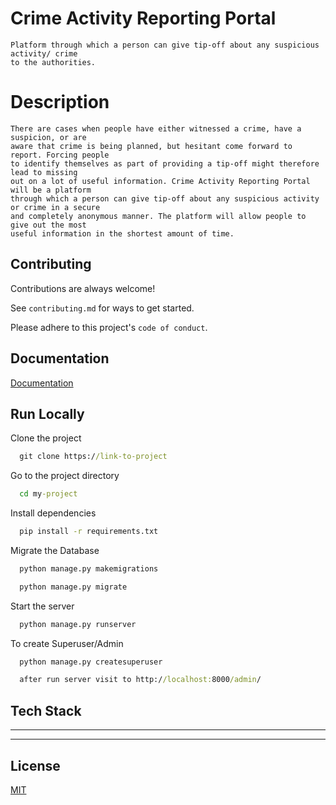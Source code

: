 
# Crime Activity Reporting Portal

	Platform through which a person can give tip-off about any suspicious activity/ crime
    to the authorities.

# Description
    There are cases when people have either witnessed a crime, have a suspicion, or are 
    aware that crime is being planned, but hesitant come forward to report. Forcing people 
    to identify themselves as part of providing a tip-off might therefore lead to missing 
    out on a lot of useful information. Crime Activity Reporting Portal will be a platform 
    through which a person can give tip-off about any suspicious activity or crime in a secure
    and completely anonymous manner. The platform will allow people to give out the most 
    useful information in the shortest amount of time. 
## Contributing

Contributions are always welcome!

See `contributing.md` for ways to get started.

Please adhere to this project's `code of conduct`.


## Documentation

[Documentation](https://linktodocumentation)


## Run Locally

Clone the project

```cmd
  git clone https://link-to-project
```

Go to the project directory

```cmd
  cd my-project
```

Install dependencies

```cmd
  pip install -r requirements.txt
```
Migrate the Database

```cmd
  python manage.py makemigrations
```
```cmd
  python manage.py migrate
```
Start the server

```cmd
  python manage.py runserver
```

To create Superuser/Admin 
```cmd
  python manage.py createsuperuser
```
```cmd
  after run server visit to http://localhost:8000/admin/
```
## Tech Stack

---


---

## License

[MIT](https://github.com/Kunalp02/Crime_Reporting_Portal/blob/7bd466e67c9704d01cef970731e86dc8637ae9cb/LICENSE)

